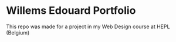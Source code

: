 # Willems Edouard Portfolio

This repo was made for a project in my Web Design course at HEPL (Belgium)

